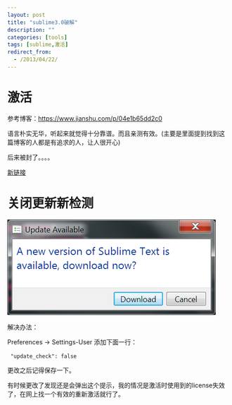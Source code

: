 ```yaml
---
layout: post
title: "sublime3.0破解"
description: ""
categories: [tools]
tags: [sublime,激活]
redirect_from:
  - /2013/04/22/
---
```


# 激活

参考博客：<https://www.jianshu.com/p/04e1b65dd2c0>

语言朴实无华，听起来就觉得十分靠谱。而且亲测有效。(主要是里面提到找到这篇博客的人都是有追求的人，让人很开心)

后来被封了。。。。

[新链接](https://blog.csdn.net/panzer9/article/details/77979484)

# 关闭更新新检测

![smiley](\assets\images\usedInBlogs\sublime\1.png)

解决办法：

Preferences -> Settings-User 
添加下面一行：

~~~~
 "update_check": false
~~~~~~

更改之后记得保存一下。

有时候更改了发现还是会弹出这个提示，我的情况是激活时使用到的license失效了，在网上找一个有效的重新激活就行了。
